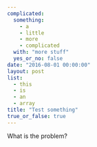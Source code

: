 ```yaml
---
complicated:
  something:
    - a
    - little
    - more
    - complicated
  with: "more stuff"
  yes_or_no: false
date: "2016-08-01 00:00:00"
layout: post
list:
  - this
  - is
  - an
  - array
title: "Test something"
true_or_false: true
---
```


What is the problem?